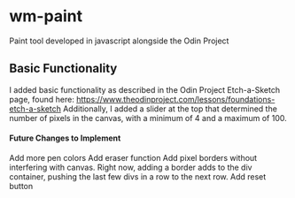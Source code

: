 # wm-paint
Paint tool developed in javascript alongside the Odin Project

## Basic Functionality
I added basic functionality as described in the Odin Project Etch-a-Sketch page, found here: https://www.theodinproject.com/lessons/foundations-etch-a-sketch
Additionally, I added a slider at the top that determined the number of pixels in the canvas, with a minimum of 4 and a maximum of 100.
#### Future Changes to Implement
Add more pen colors
Add eraser function
Add pixel borders without interfering with canvas. Right now, adding a border adds to the div container, pushing the last few divs in a row to the next row.
Add reset button
